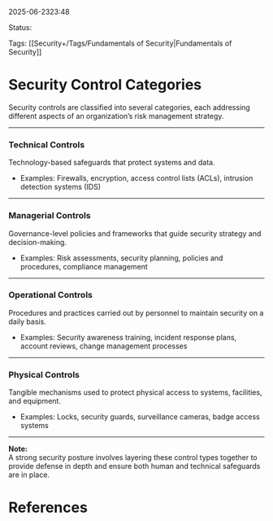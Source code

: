 
2025-06-2323:48

Status:

Tags: [[Security+/Tags/Fundamentals of Security|Fundamentals of Security]]


# Security Control Categories

Security controls are classified into several categories, each addressing different aspects of an organization’s risk management strategy.

---

### Technical Controls

Technology-based safeguards that protect systems and data.

- Examples: Firewalls, encryption, access control lists (ACLs), intrusion detection systems (IDS)
    

---

### Managerial Controls

Governance-level policies and frameworks that guide security strategy and decision-making.

- Examples: Risk assessments, security planning, policies and procedures, compliance management
    

---

### Operational Controls

Procedures and practices carried out by personnel to maintain security on a daily basis.

- Examples: Security awareness training, incident response plans, account reviews, change management processes
    

---

### Physical Controls

Tangible mechanisms used to protect physical access to systems, facilities, and equipment.

- Examples: Locks, security guards, surveillance cameras, badge access systems
    

---

**Note:**  
A strong security posture involves layering these control types together to provide defense in depth and ensure both human and technical safeguards are in place.
# References